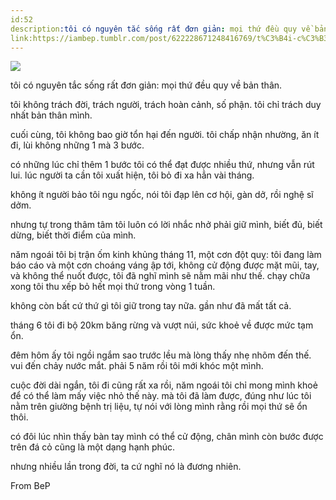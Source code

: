 ```yaml
---
id:52
description:tôi có nguyên tắc sống rất đơn giản: mọi thứ đều quy về bản thân.
link:https://iambep.tumblr.com/post/622228671248416769/t%C3%B4i-c%C3%B3-nguy%C3%AAn-t%E1%BA%AFc-s%E1%BB%91ng-r%E1%BA%A5t-%C4%91%C6%A1n-gi%E1%BA%A3n-m%E1%BB%8Di-th%E1%BB%A9-%C4%91%E1%BB%81u
---
```


![](https://64.media.tumblr.com/ed291c81a9a7f5ac27d78222a9b064d2/62fdb37cee906fac-b1/s1280x1920/9c1bb4fb8a1918d55751385071210d3b67a8dd0a.jpg)

tôi có nguyên tắc sống rất đơn giản: mọi thứ đều quy về bản thân.

tôi không trách đời, trách người, trách hoàn cảnh, số phận. tôi chỉ trách
duy nhất bản thân mình.

cuối cùng, tôi không bao giờ tổn hại đến người. tôi chấp nhận nhường, ăn
ít đi, lùi không những 1 mà 3 bước.

có những lúc chỉ thêm 1 bước tôi có thể đạt được nhiều thứ, nhưng vẫn rút
lui. lúc người ta cần tôi xuất hiện, tôi bỏ đi xa hẳn vài tháng.

không ít người bảo tôi ngu ngốc, nói tôi đạp lên cơ hội, gàn dở, rồi nghệ
sĩ dởm.

nhưng tự trong thâm tâm tôi luôn có lời nhắc nhở phải giữ mình, biết đủ,
biết dừng, biết thời điểm của mình.

năm ngoái tôi bị trận ốm kinh khủng tháng 11, một cơn đột quỵ: tôi đang
làm báo cáo và một cơn choáng váng ập tới, không cử động được mặt mũi, tay,
và không thể nuốt được, tôi đã nghĩ mình sẽ nằm mãi như thế. chạy chữa xong
tôi thu xếp bỏ hết mọi thứ trong vòng 1 tuần.

không còn bất cứ thứ gì tôi giữ trong tay nữa. gần như đã mất tất cả.

tháng 6 tôi đi bộ 20km băng rừng và vượt núi, sức khoẻ về được mức tạm ổn.

đêm hôm ấy tôi ngồi ngắm sao trước lều mà lòng thấy nhẹ nhõm đến thế. vui
đến chảy nước mắt. phải 5 năm rồi tôi mới khóc một mình.

cuộc đời dài ngắn, tôi đi cũng rất xa rồi, năm ngoái tôi chỉ mong mình khoẻ
để có thể làm mấy việc nhỏ thế này. mà tôi đã làm được, đúng như lúc tôi
nằm trên giường bệnh trị liệu, tự nói với lòng mình rằng rồi mọi thứ sẽ
ổn thôi.

có đôi lúc nhìn thấy bàn tay mình có thể cử động, chân mình còn bước được
trên đá cỏ cũng là một dạng hạnh phúc.

nhưng nhiều lần trong đời, ta cứ nghĩ nó là đương nhiên.

From BeP
